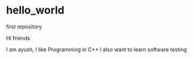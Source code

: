 # hello_world
first repository

Hi friends

I am ayush, I like Programming in C++
I also want to learn software testing
